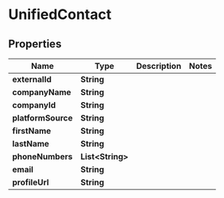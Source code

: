 # UnifiedContact

## Properties
Name | Type | Description | Notes
------------ | ------------- | ------------- | -------------
**externalId** | **String** |  | 
**companyName** | **String** |  | 
**companyId** | **String** |  | 
**platformSource** | **String** |  | 
**firstName** | **String** |  | 
**lastName** | **String** |  | 
**phoneNumbers** | **List&lt;String&gt;** |  | 
**email** | **String** |  | 
**profileUrl** | **String** |  | 
